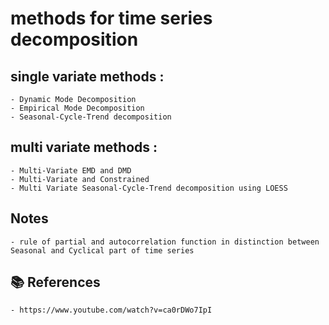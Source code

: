 # methods for time series decomposition  
## single variate methods : 
    - Dynamic Mode Decomposition
    - Empirical Mode Decomposition
    - Seasonal-Cycle-Trend decomposition 

## multi variate methods :
    - Multi-Variate EMD and DMD
    - Multi-Variate and Constrained 
    - Multi Variate Seasonal-Cycle-Trend decomposition using LOESS 

## Notes
    - rule of partial and autocorrelation function in distinction between Seasonal and Cyclical part of time series

## 📚 References

    - https://www.youtube.com/watch?v=ca0rDWo7IpI